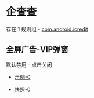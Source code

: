 # 企查查

存在 1 规则组 - [com.android.icredit](/src/apps/com.android.icredit.ts)

## 全屏广告-VIP弹窗

默认禁用 - 点击关闭

- [示例-0](https://m.gkd.li/57941037/eb232325-12e4-495f-a9f3-5f853d5e66f9)

- [快照-0](https://i.gkd.li/i/14720494)
